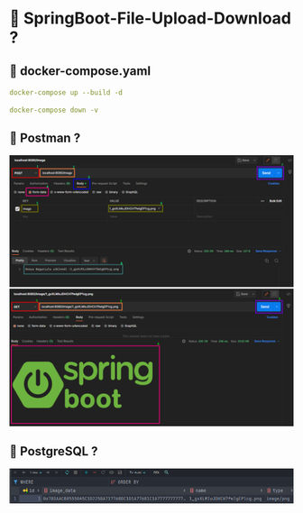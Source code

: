 # 🎯 SpringBoot-File-Upload-Download ?

## 📌 docker-compose.yaml

```yaml
docker-compose up --build -d
```

```yaml
docker-compose down -v
```

## 📌 Postman ?

<img src="https://github.com/rasitesdmr/SpringBoot-File-Upload-Download/blob/master/image/str1.png">
<img src="https://github.com/rasitesdmr/SpringBoot-File-Upload-Download/blob/master/image/str2.png">

## 📌 PostgreSQL ?

<img src="https://github.com/rasitesdmr/SpringBoot-File-Upload-Download/blob/master/image/str3.png">